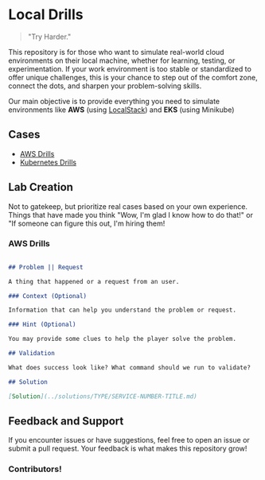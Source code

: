 # Local Drills

> "Try Harder."

This repository is for those who want to simulate real-world cloud environments on their local machine, whether for learning, testing, or experimentation. If your work environment is too stable or standardized to offer unique challenges, this is your chance to step out of the comfort zone, connect the dots, and sharpen your problem-solving skills.

Our main objective is to provide everything you need to simulate environments like **AWS** (using [LocalStack](https://docs.localstack.cloud/)) and **EKS** (using Minikube)

## Cases

- [AWS Drills](./localstack/README.md)
- [Kubernetes Drills](./minikube/README.md)

## Lab Creation

Not to gatekeep, but prioritize real cases based on your own experience. Things that have made you think "Wow, I'm glad I know how to do that!" or "If someone can figure this out, I'm hiring them!

### AWS Drills



```markdown

## Problem || Request

A thing that happened or a request from an user.

### Context (Optional)

Information that can help you understand the problem or request.

### Hint (Optional)

You may provide some clues to help the player solve the problem.

## Validation

What does success look like? What command should we run to validate?

## Solution

[Solution](../solutions/TYPE/SERVICE-NUMBER-TITLE.md)


```


## Feedback and Support

If you encounter issues or have suggestions, feel free to open an issue or submit a pull request. Your feedback is what makes this repository grow!

### Contributors!

